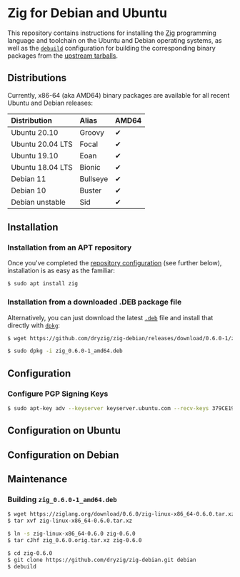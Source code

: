Zig for Debian and Ubuntu
=========================

This repository contains instructions for installing the [Zig][] programming
language and toolchain on the Ubuntu and Debian operating systems, as well
as the [`debuild`][] configuration for building the corresponding binary
packages from the [upstream tarballs](https://ziglang.org/download/).

[Zig]:     https://ziglang.org
[`debuild`]: https://manpages.debian.org/testing/devscripts/debuild.1.en.html

Distributions
-------------

Currently, x86-64 (aka AMD64) binary packages are available for all recent
Ubuntu and Debian releases:

| Distribution     | Alias    | AMD64 |
| :--------------- | :------- | :---- |
| Ubuntu 20.10     | Groovy   | ✔     |
| Ubuntu 20.04 LTS | Focal    | ✔     |
| Ubuntu 19.10     | Eoan     | ✔     |
| Ubuntu 18.04 LTS | Bionic   | ✔     |
| Debian 11        | Bullseye | ✔     |
| Debian 10        | Buster   | ✔     |
| Debian unstable  | Sid      | ✔     |

Installation
------------

### Installation from an APT repository

Once you've completed the [repository configuration](#configuration) (see
further below), installation is as easy as the familiar:

```bash
$ sudo apt install zig
```

### Installation from a downloaded .DEB package file

Alternatively, you can just download the latest [`.deb`][] file and install
that directly with [`dpkg`][]:

```bash
$ wget https://github.com/dryzig/zig-debian/releases/download/0.6.0-1/zig_0.6.0-1_amd64.deb

$ sudo dpkg -i zig_0.6.0-1_amd64.deb
```

[`.deb`]: https://en.wikipedia.org/wiki/Deb_(file_format)
[`dpkg`]: https://manpages.debian.org/testing/dpkg/dpkg.1.en.html

Configuration
-------------

### Configure PGP Signing Keys

```bash
$ sudo apt-key adv --keyserver keyserver.ubuntu.com --recv-keys 379CE192D401AB61
```

Configuration on Ubuntu
-----------------------

<!--
Commenting out per issue #11 - bintray is gone

### Configure on Ubuntu 20.10 (Groovy)

```bash
$ echo 'deb https://dl.bintray.com/dryzig/zig-ubuntu groovy main' | sudo tee -a /etc/apt/sources.list
$ sudo apt update
```

### Configure on Ubuntu 20.04 LTS (Focal)

```bash
$ echo 'deb https://dl.bintray.com/dryzig/zig-ubuntu focal main' | sudo tee -a /etc/apt/sources.list
$ sudo apt update
```

### Configure on Ubuntu 19.10 (Eoan)

```bash
$ echo 'deb https://dl.bintray.com/dryzig/zig-ubuntu eoan main' | sudo tee -a /etc/apt/sources.list
$ sudo apt update
```

### Configure on Ubuntu 18.04 LTS (Bionic)

```bash
$ echo 'deb https://dl.bintray.com/dryzig/zig-ubuntu bionic main' | sudo tee -a /etc/apt/sources.list
$ sudo apt update
```

-->

Configuration on Debian
-----------------------

<!--

### Configure on Debian 11 (Bullseye)

```bash
$ echo 'deb https://dl.bintray.com/dryzig/zig-debian bullseye main' | sudo tee -a /etc/apt/sources.list
$ sudo apt update
```

### Configure on Debian 10 (Buster)

```bash
$ echo 'deb https://dl.bintray.com/dryzig/zig-debian buster main' | sudo tee -a /etc/apt/sources.list
$ sudo apt update
```
-->

Maintenance
-----------

### Building `zig_0.6.0-1_amd64.deb`

```bash
$ wget https://ziglang.org/download/0.6.0/zig-linux-x86_64-0.6.0.tar.xz
$ tar xvf zig-linux-x86_64-0.6.0.tar.xz
```

```bash
$ ln -s zig-linux-x86_64-0.6.0 zig-0.6.0
$ tar cJhf zig_0.6.0.orig.tar.xz zig-0.6.0
```

```bash
$ cd zig-0.6.0
$ git clone https://github.com/dryzig/zig-debian.git debian
$ debuild
```
